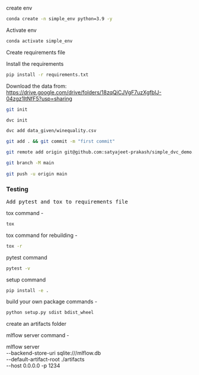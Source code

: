 create env

```bash
conda create -n simple_env python=3.9 -y
```

Activate env
```bash
conda activate simple_env
```

Create requirements file

Install the requirements
```bash
pip install -r requirements.txt
```

Download the data from:
https://drive.google.com/drive/folders/18zqQiCJVgF7uzXgfbIJ-04zgz1ItNfF5?usp=sharing

```bash
git init

dvc init

dvc add data_given/winequality.csv

git add . && git commit -m "first commit"

git remote add origin git@github.com:satyajeet-prakash/simple_dvc_demo.git

git branch -M main
 
git push -u origin main
```


<h3> Testing </h3>
<pre>Add pytest and tox to requirements file</pre>

tox command - 
```bash
tox
```

tox command for rebuilding -
```bash
tox -r
```

pytest command
```bash
pytest -v
```

setup command
```bash
pip install -e .
```

build your own package commands -
```bash
python setup.py sdist bdist_wheel
```


create an artifacts folder 


mlflow server command - 


mlflow server \
    --backend-store-uri sqlite:///mlflow.db \
    --default-artifact-root ./artifacts \
    --host 0.0.0.0 -p 1234



